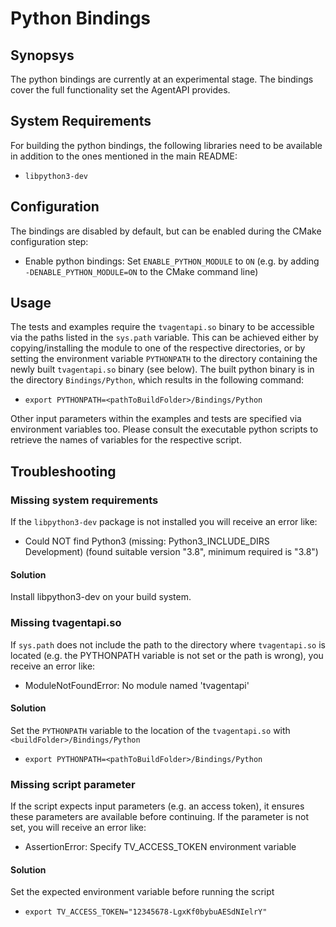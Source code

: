 # Python Bindings

## Synopsys
The python bindings are currently at an experimental stage. The bindings cover the full functionality
set the AgentAPI provides.

## System Requirements
For building the python bindings, the following libraries need to be available in addition to the ones
mentioned in the main README:

* `libpython3-dev`

## Configuration
The bindings are disabled by default, but can be enabled during the CMake configuration step:

* Enable python bindings: Set `ENABLE_PYTHON_MODULE` to `ON` (e.g. by adding `-DENABLE_PYTHON_MODULE=ON` to the CMake command line)

## Usage
The tests and examples require the `tvagentapi.so` binary to be accessible via the paths listed in the `sys.path` variable.
This can be achieved either by copying/installing the module to one of the respective directories, or by setting
the environment variable `PYTHONPATH` to the directory containing the newly built `tvagentapi.so` binary (see below).
The built python binary is in the directory `Bindings/Python`, which results in the following command:
* `export PYTHONPATH=<pathToBuildFolder>/Bindings/Python`

Other input parameters within the examples and tests are specified via environment variables too.
Please consult the executable python scripts to retrieve the names of variables for the respective script.

## Troubleshooting

### Missing system requirements
If the `libpython3-dev` package is not installed you will receive an error like:
* Could NOT find Python3 (missing: Python3_INCLUDE_DIRS Development) (found suitable version "3.8", minimum required is "3.8")

#### Solution
Install libpython3-dev on your build system.

### Missing tvagentapi.so
If `sys.path` does not include the path to the directory where `tvagentapi.so` is located (e.g. the PYTHONPATH variable
is not set or the path is wrong), you receive an error like:
* ModuleNotFoundError: No module named 'tvagentapi'

#### Solution
Set the `PYTHONPATH` variable to the location of the `tvagentapi.so` with `<buildFolder>/Bindings/Python`
* `export PYTHONPATH=<pathToBuildFolder>/Bindings/Python`

### Missing script parameter
If the script expects input parameters (e.g. an access token), it ensures these parameters are available before continuing.
If the parameter is not set, you will receive an error like:
* AssertionError: Specify TV_ACCESS_TOKEN environment variable

#### Solution
Set the expected environment variable before running the script
* `export TV_ACCESS_TOKEN="12345678-LgxKf0bybuAESdNIelrY"`
